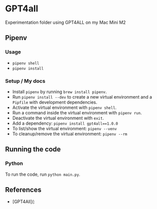 # GPT4all

Experimentation folder using GPT4ALL on my Mac Mini M2

## Pipenv

### Usage

- `pipenv shell`
- `pipenv install`

### Setup / My docs

- Install `pipenv` by running `brew install pipenv`.
- Run `pipenv install --dev` to create a new virtual environment and a `Pipfile` with development dependencies.
- Activate the virtual environment with `pipenv shell`.
- Run a command inside the virtual environment with `pipenv run`.
- Deactivate the virtual environment with `exit`.
- Add a dependency: `pipenv install gpt4all==1.0.0`
- To list/show the virtual environment: `pipenv --venv`
- To cleanup/remove the virtual environment: `pipenv --rm`

## Running the code

### Python

To run the code, run `python main.py`.

## References

- [GPT4All](:
